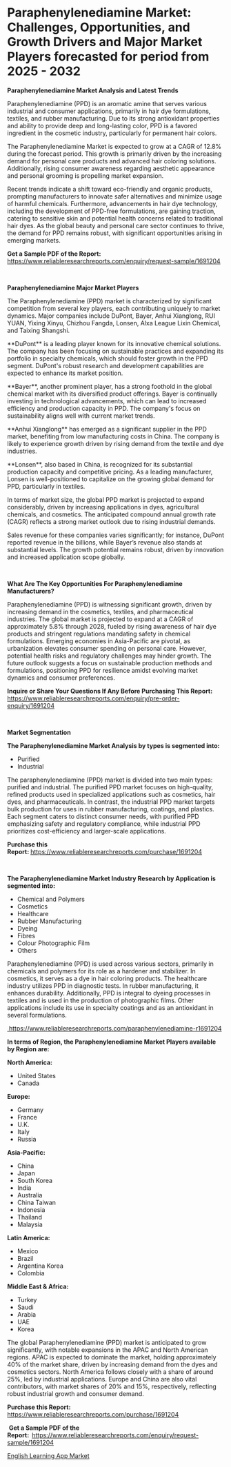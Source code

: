 <p><h1>Paraphenylenediamine Market: Challenges, Opportunities, and Growth Drivers and Major Market Players forecasted for period from 2025 - 2032</h1></p><p><strong>Paraphenylenediamine Market Analysis and Latest Trends</strong></p>
<p><p>Paraphenylenediamine (PPD) is an aromatic amine that serves various industrial and consumer applications, primarily in hair dye formulations, textiles, and rubber manufacturing. Due to its strong antioxidant properties and ability to provide deep and long-lasting color, PPD is a favored ingredient in the cosmetic industry, particularly for permanent hair colors.</p><p>The Paraphenylenediamine Market is expected to grow at a CAGR of 12.8% during the forecast period. This growth is primarily driven by the increasing demand for personal care products and advanced hair coloring solutions. Additionally, rising consumer awareness regarding aesthetic appearance and personal grooming is propelling market expansion. </p><p>Recent trends indicate a shift toward eco-friendly and organic products, prompting manufacturers to innovate safer alternatives and minimize usage of harmful chemicals. Furthermore, advancements in hair dye technology, including the development of PPD-free formulations, are gaining traction, catering to sensitive skin and potential health concerns related to traditional hair dyes. As the global beauty and personal care sector continues to thrive, the demand for PPD remains robust, with significant opportunities arising in emerging markets.</p></p>
<p><strong>Get a Sample PDF of the Report:&nbsp;</strong> <a href="https://www.reliableresearchreports.com/enquiry/request-sample/1691204?utm_campaign=3079&utm_medium=2&utm_source=Github&utm_content=ia&utm_term=26032025&utm_id=paraphenylenediamine">https://www.reliableresearchreports.com/enquiry/request-sample/1691204</a></p>
<p>&nbsp;</p>
<p><strong>Paraphenylenediamine Major Market Players</strong></p>
<p><p>The Paraphenylenediamine (PPD) market is characterized by significant competition from several key players, each contributing uniquely to market dynamics. Major companies include DuPont, Bayer, Anhui Xianglong, RUI YUAN, Yixing Xinyu, Chizhou Fangda, Lonsen, Alxa League Lixin Chemical, and Taixing Shangshi.</p><p>**DuPont** is a leading player known for its innovative chemical solutions. The company has been focusing on sustainable practices and expanding its portfolio in specialty chemicals, which should foster growth in the PPD segment. DuPont's robust research and development capabilities are expected to enhance its market position.</p><p>**Bayer**, another prominent player, has a strong foothold in the global chemical market with its diversified product offerings. Bayer is continually investing in technological advancements, which can lead to increased efficiency and production capacity in PPD. The company's focus on sustainability aligns well with current market trends.</p><p>**Anhui Xianglong** has emerged as a significant supplier in the PPD market, benefiting from low manufacturing costs in China. The company is likely to experience growth driven by rising demand from the textile and dye industries.</p><p>**Lonsen**, also based in China, is recognized for its substantial production capacity and competitive pricing. As a leading manufacturer, Lonsen is well-positioned to capitalize on the growing global demand for PPD, particularly in textiles.</p><p>In terms of market size, the global PPD market is projected to expand considerably, driven by increasing applications in dyes, agricultural chemicals, and cosmetics. The anticipated compound annual growth rate (CAGR) reflects a strong market outlook due to rising industrial demands.</p><p>Sales revenue for these companies varies significantly; for instance, DuPont reported revenue in the billions, while Bayer’s revenue also stands at substantial levels. The growth potential remains robust, driven by innovation and increased application scope globally.</p></p>
<p>&nbsp;</p>
<p><strong>What Are The Key Opportunities For Paraphenylenediamine Manufacturers?</strong></p>
<p><p>Paraphenylenediamine (PPD) is witnessing significant growth, driven by increasing demand in the cosmetics, textiles, and pharmaceutical industries. The global market is projected to expand at a CAGR of approximately 5.8% through 2028, fueled by rising awareness of hair dye products and stringent regulations mandating safety in chemical formulations. Emerging economies in Asia-Pacific are pivotal, as urbanization elevates consumer spending on personal care. However, potential health risks and regulatory challenges may hinder growth. The future outlook suggests a focus on sustainable production methods and formulations, positioning PPD for resilience amidst evolving market dynamics and consumer preferences.</p></p>
<p><strong>Inquire or Share Your Questions If Any Before Purchasing This Report:</strong> <a href="https://www.reliableresearchreports.com/enquiry/pre-order-enquiry/1691204?utm_campaign=3079&utm_medium=2&utm_source=Github&utm_content=ia&utm_term=26032025&utm_id=paraphenylenediamine">https://www.reliableresearchreports.com/enquiry/pre-order-enquiry/1691204</a></p>
<p>&nbsp;</p>
<p><strong>Market Segmentation</strong></p>
<p><strong>The Paraphenylenediamine Market Analysis by types is segmented into:</strong></p>
<p><ul><li>Purified</li><li>Industrial</li></ul></p>
<p><p>The paraphenylenediamine (PPD) market is divided into two main types: purified and industrial. The purified PPD market focuses on high-quality, refined products used in specialized applications such as cosmetics, hair dyes, and pharmaceuticals. In contrast, the industrial PPD market targets bulk production for uses in rubber manufacturing, coatings, and plastics. Each segment caters to distinct consumer needs, with purified PPD emphasizing safety and regulatory compliance, while industrial PPD prioritizes cost-efficiency and larger-scale applications.</p></p>
<p><strong>Purchase this Report:&nbsp;</strong><a href="https://www.reliableresearchreports.com/purchase/1691204?utm_campaign=3079&utm_medium=2&utm_source=Github&utm_content=ia&utm_term=26032025&utm_id=paraphenylenediamine">https://www.reliableresearchreports.com/purchase/1691204</a></p>
<p>&nbsp;</p>
<p><strong>The Paraphenylenediamine Market Industry Research by Application is segmented into:</strong></p>
<p><ul><li>Chemical and Polymers</li><li>Cosmetics</li><li>Healthcare</li><li>Rubber Manufacturing</li><li>Dyeing</li><li>Fibres</li><li>Colour Photographic Film</li><li>Others</li></ul></p>
<p><p>Paraphenylenediamine (PPD) is used across various sectors, primarily in chemicals and polymers for its role as a hardener and stabilizer. In cosmetics, it serves as a dye in hair coloring products. The healthcare industry utilizes PPD in diagnostic tests. In rubber manufacturing, it enhances durability. Additionally, PPD is integral to dyeing processes in textiles and is used in the production of photographic films. Other applications include its use in specialty coatings and as an antioxidant in several formulations.</p></p>
<p><a href="https://www.reliableresearchreports.com/paraphenylenediamine-r1691204?utm_campaign=3079&utm_medium=2&utm_source=Github&utm_content=ia&utm_term=26032025&utm_id=paraphenylenediamine">&nbsp;https://www.reliableresearchreports.com/paraphenylenediamine-r1691204</a></p>
<p><strong>In terms of Region, the Paraphenylenediamine Market Players available by Region are:</strong></p>
<p>
    <p> <strong> North America: </strong>
        <ul>
            <li>United States</li>
            <li>Canada</li>
        </ul>
        </p> 
    <p> <strong> Europe: </strong>
        <ul>
            <li>Germany</li>
            <li>France</li>
            <li>U.K.</li>
            <li>Italy</li>
            <li>Russia</li>
        </ul>
        </p> 
    <p> <strong> Asia-Pacific: </strong>
        <ul>
            <li>China</li>
            <li>Japan</li>
            <li>South Korea</li>
            <li>India</li>
            <li>Australia</li>
            <li>China Taiwan</li>
            <li>Indonesia</li>
            <li>Thailand</li>
            <li>Malaysia</li>
        </ul>
        </p> 
    <p> <strong> Latin America: </strong>
        <ul>
            <li>Mexico</li>
            <li>Brazil</li>
            <li>Argentina Korea</li>
            <li>Colombia</li>
        </ul>
        </p> 
    <p> <strong> Middle East & Africa: </strong>
        <ul>
            <li>Turkey</li>
            <li>Saudi</li>
            <li>Arabia</li>
            <li>UAE</li>
            <li>Korea</li>
        </ul>
    </p>
    </p>
<p><p>The global Paraphenylenediamine (PPD) market is anticipated to grow significantly, with notable expansions in the APAC and North American regions. APAC is expected to dominate the market, holding approximately 40% of the market share, driven by increasing demand from the dyes and cosmetics sectors. North America follows closely with a share of around 25%, led by industrial applications. Europe and China are also vital contributors, with market shares of 20% and 15%, respectively, reflecting robust industrial growth and consumer demand.</p></p>
<p><strong>Purchase this Report: </strong><a href="https://www.reliableresearchreports.com/purchase/1691204?utm_campaign=3079&utm_medium=2&utm_source=Github&utm_content=ia&utm_term=26032025&utm_id=paraphenylenediamine">https://www.reliableresearchreports.com/purchase/1691204</a></p>
<p>&nbsp;<strong>Get a Sample PDF of the Report:&nbsp;&nbsp;</strong><a href="https://www.reliableresearchreports.com/enquiry/request-sample/1691204?utm_campaign=3079&utm_medium=2&utm_source=Github&utm_content=ia&utm_term=26032025&utm_id=paraphenylenediamine">https://www.reliableresearchreports.com/enquiry/request-sample/1691204</a></p>
<p><strong></strong></p>
<p><p><a href="https://github.com/mabutironaldo/Market-Research-Report-List-7/blob/main/english-learning-app-market.md?utm_campaign=3079&utm_medium=2&utm_source=Github&utm_content=ia&utm_term=26032025&utm_id=paraphenylenediamine">English Learning App Market</a></p></p>